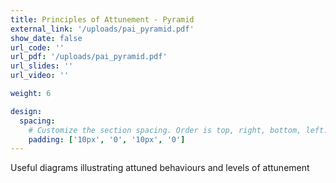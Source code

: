 ```yaml
---
title: Principles of Attunement - Pyramid
external_link: '/uploads/pai_pyramid.pdf'
show_date: false
url_code: ''
url_pdf: '/uploads/pai_pyramid.pdf'
url_slides: ''
url_video: ''

weight: 6

design:
  spacing:
    # Customize the section spacing. Order is top, right, bottom, left.
    padding: ['10px', '0', '10px', '0']
---
```


Useful diagrams illustrating attuned behaviours and levels of attunement